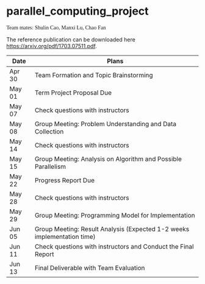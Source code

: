 # parallel_computing_project
<span style="font-family:Avenir; font-size11pt;">Team mates: Shulin Cao, Manxi Lu, Chao Fan
<p>The reference publication can be downloaded here <a href="https://arxiv.org/pdf/1703.07511.pdf">https://arxiv.org/pdf/1703.07511.pdf</a>.</p>

| Date | Plans |
| --- | --- |
| Apr 30 | Team Formation and Topic Brainstorming |
| May 01 | Term Project Proposal Due |
| May 07 | Check questions with instructors |
| May 08 | Group Meeting: Problem Understanding and Data Collection |
| May 14 | Check questions with instructors |
| May 15 | Group Meeting: Analysis on Algorithm and Possible Parallelism |
| May 22 | Progress Report Due |
| May 28 | Check questions with instructors |
| May 29 | Group Meeting: Programming Model for Implementation |
| Jun 05 | Group Meeting: Result Analysis (Expected 1-2 weeks implementation time) |
| Jun 11 | Check questions with instructors and Conduct the Final Report |
| Jun 13 | Final Deliverable with Team Evaluation |
